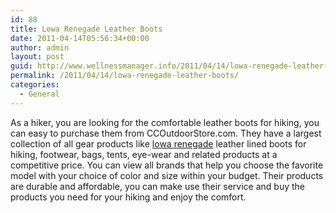 ```yaml
---
id: 88
title: Lowa Renegade Leather Boots
date: 2011-04-14T05:56:34+00:00
author: admin
layout: post
guid: http://www.wellnessmanager.info/2011/04/14/lowa-renegade-leather-boots/
permalink: /2011/04/14/lowa-renegade-leather-boots/
categories:
  - General
---
```

As a hiker, you are looking for the comfortable leather boots for hiking, you can easy to purchase them from CCOutdoorStore.com. They have a largest collection of all gear products like [lowa renegade](http://www.ccoutdoorstore.com/lowa-renegade-leather-lined-ll-mid-hiking-boots.html) leather lined boots for hiking, footwear, bags, tents, eye-wear and related products at a competitive price. You can view all brands that help you choose the favorite model with your choice of color and size within your budget. Their products are durable and affordable, you can make use their service and buy the products you need for your hiking and enjoy the comfort.
